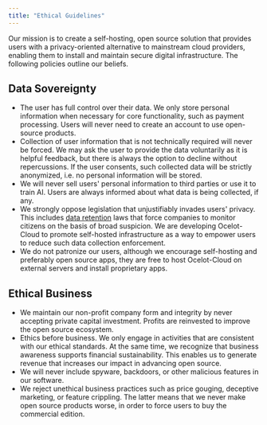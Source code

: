 ```yaml
---
title: "Ethical Guidelines"
---
```


Our mission is to create a self-hosting, open source solution that provides users with a privacy-oriented alternative to mainstream cloud providers, enabling them to install and maintain secure digital infrastructure. The following policies outline our beliefs.

## Data Sovereignty

* The user has full control over their data. We only store personal information when necessary for core functionality, such as payment processing. Users will never need to create an account to use open-source products.
* Collection of user information that is not technically required will never be forced. We may ask the user to provide the data voluntarily as it is helpful feedback, but there is always the option to decline without repercussions. If the user consents, such collected data will be strictly anonymized, i.e. no personal information will be stored.
* We will never sell users' personal information to third parties or use it to train AI.
Users are always informed about what data is being collected, if any.
* We strongly oppose legislation that unjustifiably invades users' privacy. This includes <a href="https://en.wikipedia.org/wiki/Data_retention" target="_blank" rel="noopener noreferrer">data retention</a> laws that force companies to monitor citizens on the basis of broad suspicion. We are developing Ocelot-Cloud to promote self-hosted infrastructure as a way to empower users to reduce such data collection enforcement.
* We do not patronize our users, although we encourage self-hosting and preferably open source apps, they are free to host Ocelot-Cloud on external servers and install proprietary apps.

## Ethical Business

* We maintain our non-profit company form and integrity by never accepting private capital investment. Profits are reinvested to improve the open source ecosystem.
* Ethics before business. We only engage in activities that are consistent with our ethical standards. At the same time, we recognize that business awareness supports financial sustainability. This enables us to generate revenue that increases our impact in advancing open source.
* We will never include spyware, backdoors, or other malicious features in our software.
* We reject unethical business practices such as price gouging, deceptive marketing, or feature crippling. The latter means that we never make open source products worse, in order to force users to buy the commercial edition.